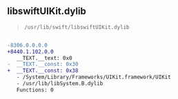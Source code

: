 ## libswiftUIKit.dylib

> `/usr/lib/swift/libswiftUIKit.dylib`

```diff

-8306.0.0.0.0
+8440.1.102.0.0
   __TEXT.__text: 0x0
-  __TEXT.__const: 0x30
+  __TEXT.__const: 0x38
   - /System/Library/Frameworks/UIKit.framework/UIKit
   - /usr/lib/libSystem.B.dylib
   Functions: 0

```
